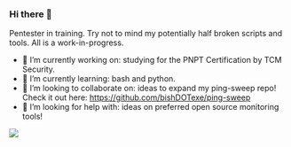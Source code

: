 ### Hi there 👋
Pentester in training. Try not to mind my potentially half broken scripts and tools. All is a work-in-progress.

- 🔭 I’m currently working on: studying for the PNPT Certification by TCM Security.
- 🌱 I’m currently learning: bash and python.
- 👯 I’m looking to collaborate on: ideas to expand my ping-sweep repo! Check it out here: https://github.com/bishDOTexe/ping-sweep
- 🤔 I’m looking for help with: ideas on preferred open source monitoring tools!

<img src="https://tryhackme-badges.s3.amazonaws.com/bishDOTexe.png">
<!--
**bishDOTexe/bishDOTexe** is a ✨ _special_ ✨ repository because its `README.md` (this file) appears on your GitHub profile.

Here are some ideas to get you started:

- 🔭 I’m currently working on studying for the PNPT Certification by TCM Security
- 🌱 I’m currently learning ...
- 👯 I’m looking to collaborate on ideas to expand my ping-sweep repo! Check it out here: https://github.com/bishDOTexe/ping-sweep
- 🤔 I’m looking for help with ideas on preferred open source monitoring tools!

- 💬 Ask me about ...
- 📫 How to reach me: ...
- ⚡ Fun fact: ...
-->
